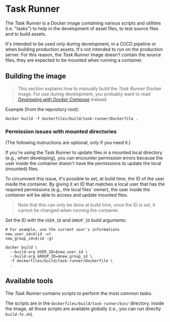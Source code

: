# Task Runner

The _Task Runner_ is a Docker image containing various scripts and utilities 
(i.e. "tasks") to help in the development of asset files, to test source 
files and to build assets.

It's intended to be used only during development, in a CI/CD pipeline or when 
building production assets. It's not intended to run on the production server.
For this reason, the _Task Runner_ image doesn't contain the source files, 
they are expected to be mounted when running a container.

## Building the image

> This section explains how to manually build the _Task Runner_ Docker image.
> For use during development, you probably want to read
> [_Developing with Docker Compose_](./developing-with-docker-compose.md)
> instead.
> 
Example (from the repository root):

```shell
docker build -f dockerfiles/build/task-runner/Dockerfile .
```

### Permission issues with mounted directories

(The following instructions are optional, only if you need it.)

If you're using the Task Runner to update files in a mounted local directory
(e.g., when developing), you can encounter permission errors because the user
inside the container doesn't have the permissions to update the local (mounted)
files.

To circumvent this issue, it's possible to set, at build time, the ID of the
user inside the container. By giving it an ID that matches a local user that has
the required permissions (e.g., the local files' owner), the user inside the
container will be able to access and update mounted files.

> Note that this can only be done at build time, once the ID is set, it cannot
> be changed when running the container.

Set the ID with the `USER_ID` and `GROUP_ID` build arguments:

```shell
# For example, use the current user's informations
new_user_id=$(id -u)
new_group_id=$(id -g)

docker build \
  --build-arg USER_ID=$new_user_id \
  --build-arg GROUP_ID=$new_group_id \
  -f dockerfiles/build/task-runner/Dockerfile \
  .
```

## Available tools

The _Task Runner_ contains scripts to perform the most common tasks.

The scripts are in the `dockerfiles/build/task-runner/bin/` directory. Inside
the image, all those scripts are available globally (i.e., you can run directly
`build-fe.sh`).
